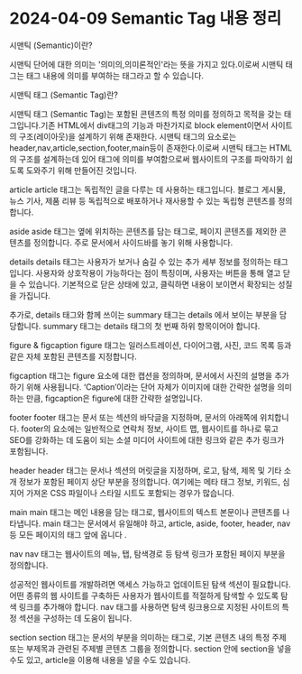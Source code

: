 # 2024-04-09    Semantic Tag 내용 정리

시맨틱 (Semantic)이란?

시맨틱 단어에 대한 의미는 '의미의,의미론적인'라는 뜻을 가지고 있다.이로써 시맨틱 태그는 태그 내용에 의미를 부여하는 태그라고 할 수 있습니다.

시맨틱 태그 (Semantic Tag)란?

시맨틱 태그 (Semantic Tag)는 포함된 콘텐츠의 특정 의미를 정의하고 목적을 갖는 태그입니다.기존 HTML에서 div태그의 기능과 마찬가지로 block element이면서 사이트의 구조(레이아웃)을 설계하기 위해 존재한다. 시맨틱 태그의 요소로는header,nav,article,section,footer,main등이 존재한다.이로써 시맨틱 태그는 HTML의 구조를 설계하는데 있어 태그에 의미를 부여함으로써 웹사이트의 구조를 파악하기 쉽도록 도와주기 위해 만들어진 것입니다.

article
article 태그는 독립적인 글을 다루는 데 사용하는 태그입니다. 블로그 게시물, 뉴스 기사, 제품 리뷰 등 독립적으로 배포하거나 재사용할 수 있는 독립형 콘텐츠를 정의합니다.

aside
aside 태그는 옆에 위치하는 콘텐츠를 담는 태그로, 페이지 콘텐츠를 제외한 콘텐츠를 정의합니다. 주로 문서에서 사이드바를 놓기 위해 사용합니다.

details
details 태그는 사용자가 보거나 숨길 수 있는 추가 세부 정보를 정의하는 태그입니다. 사용자와 상호작용이 가능하다는 점이 특징이며, 사용자는 버튼을 통해 열고 닫을 수 있습니다. 기본적으로 닫은 상태에 있고, 클릭하면 내용이 보이면서 확장되는 성질을 가집니다.

추가로, details 태그와 함께 쓰이는 summary 태그는 details 에서 보이는 부분을 담당합니다. summary 태그는 details 태그의 첫 번째 하위 항목이어야 합니다.

figure & figcaption
figure 태그는 일러스트레이션, 다이어그램, 사진, 코드 목록 등과 같은 자체 포함된 콘텐츠를 지정합니다.

figcaption 태그는 figure 요소에 대한 캡션을 정의하며, 문서에서 사진의 설명을 추가하기 위해 사용됩니다. ‘Caption’이라는 단어 자체가 이미지에 대한 간략한 설명을 의미하는 만큼, figcaption은 figure에 대한 간략한 설명입니다.

footer
footer 태그는 문서 또는 섹션의 바닥글을 지정하며, 문서의 아래쪽에 위치합니다. footer의 요소에는 일반적으로 연락처 정보, 사이트 맵, 웹사이트를 하나로 묶고 SEO를 강화하는 데 도움이 되는 소셜 미디어 사이트에 대한 링크와 같은 추가 링크가 포함됩니다.

header
header 태그는 문서나 섹션의 머릿글을 지정하며, 로고, 탐색, 제목 및 기타 소개 정보가 포함된 페이지 상단 부분을 정의합니다. 여기에는 메타 태그 정보, 키워드, 심지어 가져온 CSS 파일이나 스타일 시트도 포함되는 경우가 많습니다.

main
main 태그는 메인 내용을 담는 태그로, 웹사이트의 텍스트 본문이나 콘텐츠를 나타냅니다. main 태그는 문서에서 유일해야 하고, article, aside, footer, header, nav 등 모든 페이지의 태그 앞에 옵니다 .

nav
nav 태그는 웹사이트의 메뉴, 탭, 탐색경로 등 탐색 링크가 포함된 페이지 부분을 정의합니다.

성공적인 웹사이트를 개발하려면 액세스 가능하고 업데이트된 탐색 섹션이 필요합니다. 어떤 종류의 웹 사이트를 구축하든 사용자가 웹사이트를 적절하게 탐색할 수 있도록 탐색 링크를 추가해야 합니다. nav 태그를 사용하면 탐색 링크용으로 지정된 사이트의 특정 섹션을 구성하는 데 도움이 됩니다. 

section
section 태그는 문서의 부분을 의미하는 태그로, 기본 콘텐츠 내의 특정 주제 또는 부제목과 관련된 주제별 콘텐츠 그룹을 정의합니다. section 안에 section을 넣을 수도 있고, article을 이용해 내용을 넣을 수도 있습니다.